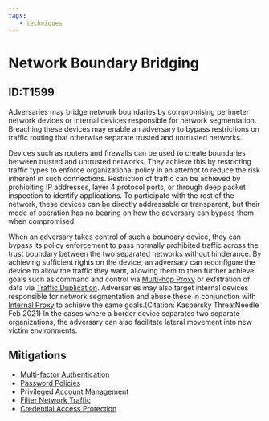 ```yaml
---
tags:
   - techniques
---
```

# Network Boundary Bridging
## ID:T1599
Adversaries may bridge network boundaries by compromising perimeter network devices or internal devices responsible for network segmentation. Breaching these devices may enable an adversary to bypass restrictions on traffic routing that otherwise separate trusted and untrusted networks.

Devices such as routers and firewalls can be used to create boundaries between trusted and untrusted networks.  They achieve this by restricting traffic types to enforce organizational policy in an attempt to reduce the risk inherent in such connections.  Restriction of traffic can be achieved by prohibiting IP addresses, layer 4 protocol ports, or through deep packet inspection to identify applications.  To participate with the rest of the network, these devices can be directly addressable or transparent, but their mode of operation has no bearing on how the adversary can bypass them when compromised.

When an adversary takes control of such a boundary device, they can bypass its policy enforcement to pass normally prohibited traffic across the trust boundary between the two separated networks without hinderance.  By achieving sufficient rights on the device, an adversary can reconfigure the device to allow the traffic they want, allowing them to then further achieve goals such as command and control via [Multi-hop Proxy](/mitre/techniques/T1090/003) or exfiltration of data via [Traffic Duplication](/mitre/techniques/T1020/001). Adversaries may also target internal devices responsible for network segmentation and abuse these in conjunction with [Internal Proxy](/mitre/techniques/T1090/001) to achieve the same goals.(Citation: Kaspersky ThreatNeedle Feb 2021)  In the cases where a border device separates two separate organizations, the adversary can also facilitate lateral movement into new victim environments.
## Mitigations
* [Multi-factor Authentication](mitigations/M1032)
* [Password Policies](mitigations/M1027)
* [Privileged Account Management](mitigations/M1026)
* [Filter Network Traffic](mitigations/M1037)
* [Credential Access Protection](mitigations/M1043)
